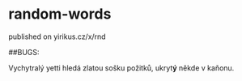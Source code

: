 # random-words
published on yirikus.cz/x/rnd

##BUGS:

Vychytralý yetti hledá zlatou sošku požitků, ukryt**ý** někde v kaňonu.
